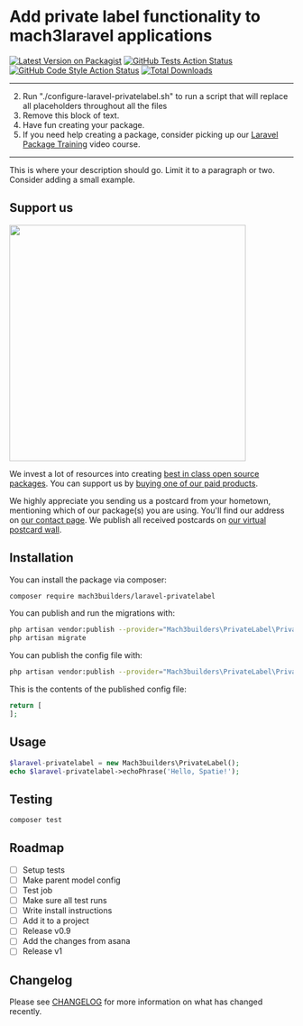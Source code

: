 # Add private label functionality to mach3laravel applications

[![Latest Version on Packagist](https://img.shields.io/packagist/v/mach3builders/laravel-privatelabel.svg?style=flat-square)](https://packagist.org/packages/mach3builders/laravel-privatelabel)
[![GitHub Tests Action Status](https://img.shields.io/github/workflow/status/mach3builders/laravel-privatelabel/run-tests?label=tests)](https://github.com/mach3builders/laravel-privatelabel/actions?query=workflow%3Arun-tests+branch%3Amain)
[![GitHub Code Style Action Status](https://img.shields.io/github/workflow/status/mach3builders/laravel-privatelabel/Check%20&%20fix%20styling?label=code%20style)](https://github.com/mach3builders/laravel-privatelabel/actions?query=workflow%3A"Check+%26+fix+styling"+branch%3Amain)
[![Total Downloads](https://img.shields.io/packagist/dt/mach3builders/laravel-privatelabel.svg?style=flat-square)](https://packagist.org/packages/mach3builders/laravel-privatelabel)

---
2. Run "./configure-laravel-privatelabel.sh" to run a script that will replace all placeholders throughout all the files
3. Remove this block of text.
4. Have fun creating your package.
5. If you need help creating a package, consider picking up our <a href="https://laravelpackage.training">Laravel Package Training</a> video course.
---

This is where your description should go. Limit it to a paragraph or two. Consider adding a small example.

## Support us

[<img src="https://github-ads.s3.eu-central-1.amazonaws.com/laravel-privatelabel.jpg?t=1" width="419px" />](https://spatie.be/github-ad-click/laravel-privatelabel)

We invest a lot of resources into creating [best in class open source packages](https://spatie.be/open-source). You can support us by [buying one of our paid products](https://spatie.be/open-source/support-us).

We highly appreciate you sending us a postcard from your hometown, mentioning which of our package(s) you are using. You'll find our address on [our contact page](https://spatie.be/about-us). We publish all received postcards on [our virtual postcard wall](https://spatie.be/open-source/postcards).

## Installation

You can install the package via composer:

```bash
composer require mach3builders/laravel-privatelabel
```

You can publish and run the migrations with:

```bash
php artisan vendor:publish --provider="Mach3builders\PrivateLabel\PrivateLabelServiceProvider" --tag="laravel-privatelabel-migrations"
php artisan migrate
```

You can publish the config file with:
```bash
php artisan vendor:publish --provider="Mach3builders\PrivateLabel\PrivateLabelServiceProvider" --tag="laravel-privatelabel-config"
```

This is the contents of the published config file:

```php
return [
];
```

## Usage

```php
$laravel-privatelabel = new Mach3builders\PrivateLabel();
echo $laravel-privatelabel->echoPhrase('Hello, Spatie!');
```

## Testing

```bash
composer test
```

## Roadmap
- [ ] Setup tests
- [ ] Make parent model config
- [ ] Test job
- [ ] Make sure all test runs
- [ ] Write install instructions
- [ ] Add it to a project
- [ ] Release v0.9
- [ ] Add the changes from asana
- [ ] Release v1
## Changelog

Please see [CHANGELOG](CHANGELOG.md) for more information on what has changed recently.

